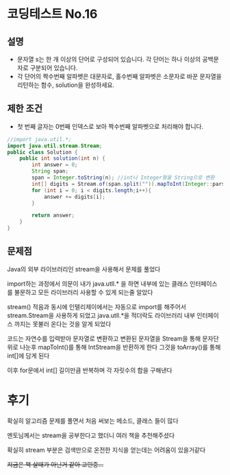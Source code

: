 # 코딩테스트 No.16
## 설명 
- 문자열 s는 한 개 이상의 단어로 구성되어 있습니다. 각 단어는 하나 이상의 공백문자로 구분되어 있습니다.
- 각 단어의 짝수번째 알파벳은 대문자로, 홀수번째 알파벳은 소문자로 바꾼 문자열을 리턴하는 함수, solution을 완성하세요.

## 제한 조건
-  첫 번째 글자는 0번째 인덱스로 보아 짝수번째 알파벳으로 처리해야 합니다.

``` java
//import java.util.*;
import java.util.stream.Stream;
public class Solution {
    public int solution(int n) {
        int answer = 0;
        String span;
        span = Integer.toString(n); //int나 Integer형을 String으로 변환
        int[] digits = Stream.of(span.split("")).mapToInt(Integer::parseInt).toArray();
        for (int i = 0; i < digits.length;i++){
            answer += digits[i];
        }

        return answer;
    }
}
```
## 문제점
Java의 외부 라이브러리인 stream을 사용해서 문제를 풀었다

import하는 과정에서 의문이 내가 java.utll.* 을 하면 내부에 있는 클래스 인터페이스를 불문하고 모든 라이브러리 사용할 수 있게 되는줄 알았다

stream() 적음과 동시에 인텔리제이에서는 자동으로 import를 해주어서 stream.Stream을 사용하게 되었고 java.utll.*을 적더락도 라이브러리 내부 인터페이스 까지는 못불러 온다는 것을 알게 되었다

코드는 자연수를 입력받아 문자열로 변환하고 변환된 문자열을 Stream을 통해 문자단위로 나눈후 mapToInt()를 통해 IntStream을 반환하게 한다 그것을 toArray()를 통해 int[]에 담게 된다

이후 for문에서 int[] 길이만큼 반복하며 각 자릿수의 합을 구해낸다


# 후기
확실히 알고리즘 문제를 풀면서 처음 써보는 메소드, 클래스 들이 많다

멘토님께서는 stream을 공부한다고 했더니 여러 책을 추천해주셨다

확실히 stream 부분은 검색만으로 온전한 지식을 얻는데는 어려움이 있을거같다

~~지금은 책 살때가 아닌거 같아 고민중...~~

